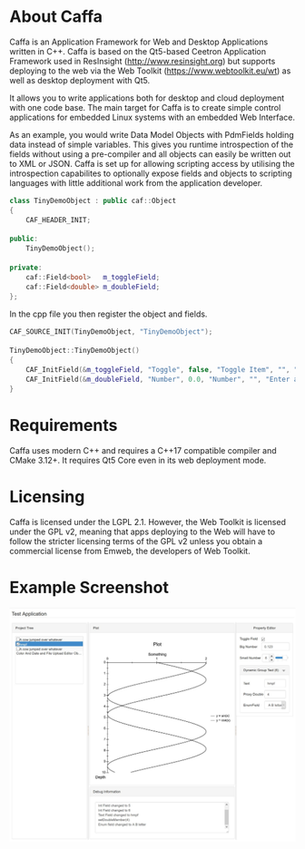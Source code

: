 # About Caffa
Caffa is an Application Framework for Web and Desktop Applications written in C++. Caffa is based on the Qt5-based Ceetron Application Framework used in ResInsight (http://www.resinsight.org) but supports deploying to the web via the Web Toolkit (https://www.webtoolkit.eu/wt) as well as desktop deployment with Qt5.

It allows you to write applications both for desktop and cloud deployment with one code base. The main target for Caffa is to create simple control applications for embedded Linux systems with an embedded Web Interface.

As an example, you would write Data Model Objects with PdmFields holding data instead of simple variables. This gives you runtime introspection of the fields without using a pre-compiler and all objects can easily be written out to XML or JSON. Caffa is set up for allowing scripting access by utilising the introspection capabilites to optionally expose fields and objects to scripting languages with little additional work from the application developer.

```C++
class TinyDemoObject : public caf::Object
{
    CAF_HEADER_INIT;

public:
    TinyDemoObject();

private:
    caf::Field<bool>   m_toggleField;
    caf::Field<double> m_doubleField;
};
```

In the cpp file you then register the object and fields.
```C++
CAF_SOURCE_INIT(TinyDemoObject, "TinyDemoObject");

TinyDemoObject::TinyDemoObject()
{
    CAF_InitField(&m_toggleField, "Toggle", false, "Toggle Item", "", "Tooltip", " Whatsthis?");
    CAF_InitField(&m_doubleField, "Number", 0.0, "Number", "", "Enter a number here", "Double precision number");
}
```
# Requirements
Caffa uses modern C++ and requires a C++17 compatible compiler and CMake 3.12+. It requires Qt5 Core even in its web deployment mode.

# Licensing
Caffa is licensed under the LGPL 2.1. However, the Web Toolkit is licensed under the GPL v2, meaning that apps deploying to the Web will have to follow the stricter licensing terms of the GPL v2 unless you obtain a commercial license from Emweb, the developers of Web Toolkit.

# Example Screenshot
![Caffa Test Application](testapp.jpg "Caffa Test Application")
